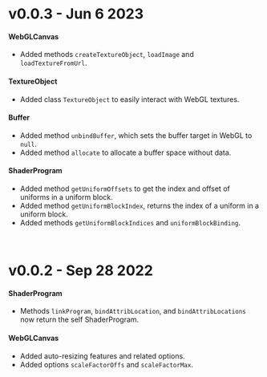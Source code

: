 # v0.0.3 - Jun 6 2023

#### WebGLCanvas
- Added methods `createTextureObject`, `loadImage` and `loadTextureFromUrl`.

#### TextureObject
- Added class `TextureObject` to easily interact with WebGL textures.

#### Buffer
- Added method `unbindBuffer`, which sets the buffer target in WebGL to `null`.
- Added method `allocate` to allocate a buffer space without data.

#### ShaderProgram
- Added method `getUniformOffsets` to get the index and offset of uniforms in a uniform block.
- Added method `getUniformBlockIndex`, returns the index of a uniform in a uniform block.
- Added methods `getUniformBlockIndices` and `uniformBlockBinding`.

<br/>

# v0.0.2 - Sep 28 2022

#### ShaderProgram
- Methods `linkProgram`, `bindAttribLocation`, and `bindAttribLocations` now return the self ShaderProgram.

#### WebGLCanvas
- Added auto-resizing features and related options.
- Added options `scaleFactorOffs` and `scaleFactorMax`.
